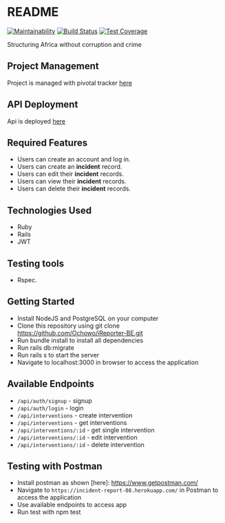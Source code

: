 # README

[![Maintainability](https://api.codeclimate.com/v1/badges/0fbc7ecbc42ea1b9f53a/maintainability)](https://codeclimate.com/github/Ochowo/iReporter-BE/maintainability) [![Build Status](https://travis-ci.com/Ochowo/iReporter-BE.svg?branch=develop)](https://travis-ci.com/Ochowo/iReporter-BE) [![Test Coverage](https://api.codeclimate.com/v1/badges/0fbc7ecbc42ea1b9f53a/test_coverage)](https://codeclimate.com/github/Ochowo/iReporter-BE/test_coverage)

Structuring Africa without corruption and crime

## Project Management
Project is managed with pivotal tracker [here](https://www.pivotaltracker.com/n/projects/2389161)

## API Deployment
Api is deployed [here](https://incident-report-08.herokuapp.com/)

## Required Features
 * Users can create an account and log in. 
 * Users can create an **incident** record.
 * Users can edit their **incident** records.
 * Users can view their **incident** records.
 * Users can delete their **incident** records.
 
 ## Technologies Used
* Ruby
* Rails
* JWT

## Testing tools
* Rspec.

## Getting Started
* Install NodeJS and PostgreSQL on your computer
* Clone this repository using git clone https://github.com/Ochowo/iReporter-BE.git
* Run bundle install to install all dependencies
* Run rails db:migrate 
* Run rails s to start the server
* Navigate to localhost:3000 in browser to access the application

## Available Endpoints
* `/api/auth/signup` - signup
* `/api/auth/login` - login
* `/api/interventions` - create intervention
* `/api/interventions` - get interventions
* `/api/interventions/:id` - get single intervention
* `/api/interventions/:id` -  edit intervention
* `/api/interventions/:id` -  delete intervention

## Testing with Postman
* Install postman as shown [here]: https://www.getpostman.com/
* Navigate to `https://incident-report-08.herokuapp.com/` in Postman to access the application
* Use available endpoints to access app
* Run test with npm test
